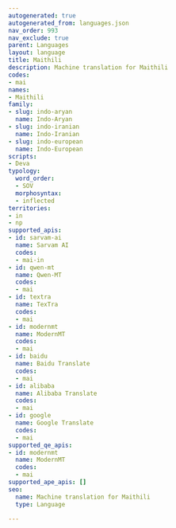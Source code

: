 ```yaml
---
autogenerated: true
autogenerated_from: languages.json
nav_order: 993
nav_exclude: true
parent: Languages
layout: language
title: Maithili
description: Machine translation for Maithili
codes:
- mai
names:
- Maithili
family:
- slug: indo-aryan
  name: Indo-Aryan
- slug: indo-iranian
  name: Indo-Iranian
- slug: indo-european
  name: Indo-European
scripts:
- Deva
typology:
  word_order:
  - SOV
  morphosyntax:
  - inflected
territories:
- in
- np
supported_apis:
- id: sarvam-ai
  name: Sarvam AI
  codes:
  - mai-in
- id: qwen-mt
  name: Qwen-MT
  codes:
  - mai
- id: textra
  name: TexTra
  codes:
  - mai
- id: modernmt
  name: ModernMT
  codes:
  - mai
- id: baidu
  name: Baidu Translate
  codes:
  - mai
- id: alibaba
  name: Alibaba Translate
  codes:
  - mai
- id: google
  name: Google Translate
  codes:
  - mai
supported_qe_apis:
- id: modernmt
  name: ModernMT
  codes:
  - mai
supported_ape_apis: []
seo:
  name: Machine translation for Maithili
  type: Language

---
```


